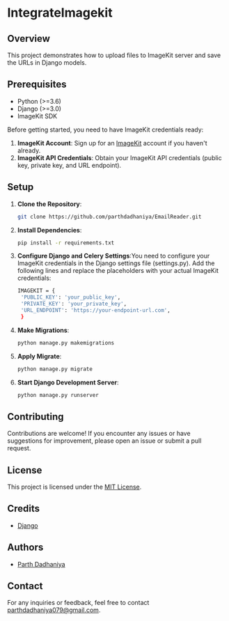 # IntegrateImagekit

## Overview

This project demonstrates how to upload files to ImageKit server and save the URLs in Django models.

## Prerequisites

- Python (>=3.6)
- Django (>=3.0)
- ImageKit SDK

Before getting started, you need to have ImageKit credentials ready:

1. **ImageKit Account**: Sign up for an [ImageKit](https://imagekit.io/) account if you haven't already.
2. **ImageKit API Credentials**: Obtain your ImageKit API credentials (public key, private key, and URL endpoint).

## Setup

1. **Clone the Repository**:

   ```bash
   git clone https://github.com/parthdadhaniya/EmailReader.git
   ```

2. **Install Dependencies**:

   ```bash
   pip install -r requirements.txt
   ```

3. **Configure Django and Celery Settings**:You need to configure your ImageKit credentials in the Django settings file (settings.py). Add the following lines and replace the placeholders with your actual ImageKit credentials:

   ```bash
   IMAGEKIT = {
    'PUBLIC_KEY': 'your_public_key',
    'PRIVATE_KEY': 'your_private_key',
    'URL_ENDPOINT': 'https://your-endpoint-url.com',
    }
   ```

4. **Make Migrations**:

   ```bash
   python manage.py makemigrations
   ```

5. **Apply Migrate**:

   ```bash
   python manage.py migrate
   ```

6. **Start Django Development Server**:
   ```bash
   python manage.py runserver
   ```

## Contributing

Contributions are welcome! If you encounter any issues or have suggestions for improvement, please open an issue or submit a pull request.

## License

This project is licensed under the [MIT License](LICENSE).

## Credits

- [Django](https://www.djangoproject.com/)

## Authors

- [Parth Dadhaniya](https://github.com/parthdadhaniya)

## Contact

For any inquiries or feedback, feel free to contact [parthdadhaniya079@gmail.com](mailto:parthdadhaniya079@gmail.com).
